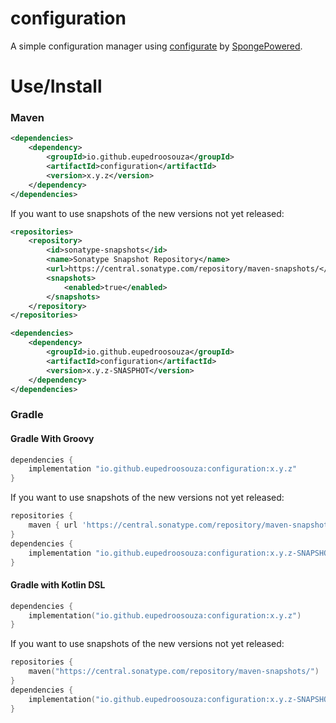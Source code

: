 # configuration
A simple configuration manager using [configurate](https://github.com/SpongePowered/Configurate) by [SpongePowered](https://github.com/SpongePowered).

# Use/Install

### Maven
```xml
<dependencies>
    <dependency>
        <groupId>io.github.eupedroosouza</groupId>
        <artifactId>configuration</artifactId>
        <version>x.y.z</version>
    </dependency>
</dependencies>
```
If you want to use snapshots of the new versions not yet released:
```xml
<repositories>
    <repository>
        <id>sonatype-snapshots</id>
        <name>Sonatype Snapshot Repository</name>
        <url>https://central.sonatype.com/repository/maven-snapshots/</url>
        <snapshots>
            <enabled>true</enabled>
        </snapshots>
    </repository>
</repositories>

<dependencies>
    <dependency>
        <groupId>io.github.eupedroosouza</groupId>
        <artifactId>configuration</artifactId>
        <version>x.y.z-SNASPHOT</version>
    </dependency>
</dependencies>
```

### Gradle

#### Gradle With Groovy
````groovy
dependencies {
    implementation "io.github.eupedroosouza:configuration:x.y.z"
}
````
If you want to use snapshots of the new versions not yet released:
```groovy
repositories {
    maven { url 'https://central.sonatype.com/repository/maven-snapshots/' }
}
dependencies {
    implementation "io.github.eupedroosouza:configuration:x.y.z-SNAPSHOT"
}
```

#### Gradle with Kotlin DSL
```kotlin
dependencies {
    implementation("io.github.eupedroosouza:configuration:x.y.z")
}
```
If you want to use snapshots of the new versions not yet released:
```kotlin
repositories {
    maven("https://central.sonatype.com/repository/maven-snapshots/")
}
dependencies {
    implementation("io.github.eupedroosouza:configuration:x.y.z-SNAPSHOT")
}
```

